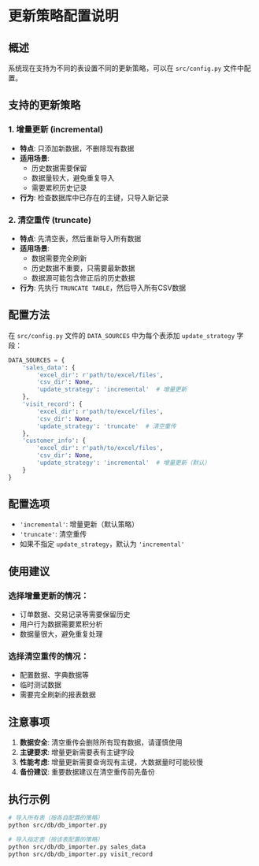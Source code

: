 # 更新策略配置说明

## 概述

系统现在支持为不同的表设置不同的更新策略，可以在 `src/config.py` 文件中配置。

## 支持的更新策略

### 1. 增量更新 (incremental)
- **特点**: 只添加新数据，不删除现有数据
- **适用场景**: 
  - 历史数据需要保留
  - 数据量较大，避免重复导入
  - 需要累积历史记录
- **行为**: 检查数据库中已存在的主键，只导入新记录

### 2. 清空重传 (truncate)
- **特点**: 先清空表，然后重新导入所有数据
- **适用场景**:
  - 数据需要完全刷新
  - 历史数据不重要，只需要最新数据
  - 数据源可能包含修正后的历史数据
- **行为**: 先执行 `TRUNCATE TABLE`，然后导入所有CSV数据

## 配置方法

在 `src/config.py` 文件的 `DATA_SOURCES` 中为每个表添加 `update_strategy` 字段：

```python
DATA_SOURCES = {
    'sales_data': {
        'excel_dir': r'path/to/excel/files',
        'csv_dir': None,
        'update_strategy': 'incremental'  # 增量更新
    },
    'visit_record': {
        'excel_dir': r'path/to/excel/files',
        'csv_dir': None,
        'update_strategy': 'truncate'  # 清空重传
    },
    'customer_info': {
        'excel_dir': r'path/to/excel/files',
        'csv_dir': None,
        'update_strategy': 'incremental'  # 增量更新（默认）
    }
}
```

## 配置选项

- `'incremental'`: 增量更新（默认策略）
- `'truncate'`: 清空重传
- 如果不指定 `update_strategy`，默认为 `'incremental'`

## 使用建议

### 选择增量更新的情况：
- 订单数据、交易记录等需要保留历史
- 用户行为数据需要累积分析
- 数据量很大，避免重复处理

### 选择清空重传的情况：
- 配置数据、字典数据等
- 临时测试数据
- 需要完全刷新的报表数据

## 注意事项

1. **数据安全**: 清空重传会删除所有现有数据，请谨慎使用
2. **主键要求**: 增量更新需要表有主键字段
3. **性能考虑**: 增量更新需要查询现有主键，大数据量时可能较慢
4. **备份建议**: 重要数据建议在清空重传前先备份

## 执行示例

```bash
# 导入所有表（按各自配置的策略）
python src/db/db_importer.py

# 导入指定表（按该表配置的策略）
python src/db/db_importer.py sales_data
python src/db/db_importer.py visit_record
``` 